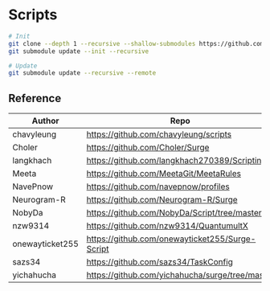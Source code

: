 # Scripts

```bash
# Init
git clone --depth 1 --recursive --shallow-submodules https://github.com/eegod/Scripts.git
git submodule update --init --recursive

# Update
git submodule update --recursive --remote
```

## Reference

| Author          | Repo                                              |
| --------------- | ------------------------------------------------- |
| chavyleung      | <https://github.com/chavyleung/scripts>           |
| Choler          | <https://github.com/Choler/Surge>                 |
| langkhach       | <https://github.com/langkhach270389/Scripting>    |
| Meeta           | <https://github.com/MeetaGit/MeetaRules>          |
| NavePnow        | <https://github.com/navepnow/profiles>            |
| Neurogram-R     | <https://github.com/Neurogram-R/Surge>            |
| NobyDa          | <https://github.com/NobyDa/Script/tree/master>    |
| nzw9314         | <https://github.com/nzw9314/QuantumultX>          |
| onewayticket255 | <https://github.com/onewayticket255/Surge-Script> |
| sazs34          | <https://github.com/sazs34/TaskConfig>            |
| yichahucha      | <https://github.com/yichahucha/surge/tree/master> |
